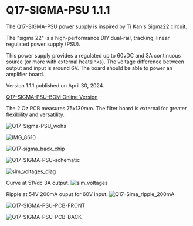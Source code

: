# Q17-SIGMA-PSU 1.1.1<br>

The Q17-SIGMA-PSU power supply is inspired by Ti Kan's Sigma22 circuit. 

The "sigma 22" is a high-performance DIY dual-rail, tracking, linear regulated power supply (PSU).

This power supply provides a regulated  up to 60vDC and 3A continuous source (or more with external heatsinks). The voltage difference between output and input is around 6V. The board should be able to power an amplifier board.

Version 1.1.1 published on April 30, 2024.

<a href="https://audio.cyberkata.org/Q17-SIGMA-PSU-BOM.html">Q17-SIGMA-PSU-BOM Online Version</a><br>

The 2 Oz PCB measures 75x130mm. The filter board is external for greater flexibility and versatility.

![Q17-Sigma-PSU_wohs](https://github.com/stefaweb/Q17-Amplifier/assets/12907102/105e5dc0-1a16-4a9d-9e36-4929bceb21f5)

![IMG_8610](https://github.com/stefaweb/Q17-Amplifier/assets/12907102/601b203e-d900-40bd-8a44-18cfc6e18782)

![Q17-sigma_back_chip](https://github.com/stefaweb/Q17-Amplifier/assets/12907102/6de52a90-a810-4c67-a12e-8f67683c94d4)

![Q17-SIGMA-PSU-schematic](https://github.com/stefaweb/Q17-Amplifier/assets/12907102/39ce295d-0b2b-418a-856c-e8a23fc10f08)

![sim_voltages_diag](https://github.com/stefaweb/Q17-Amplifier/assets/12907102/ee0529cd-0cb1-4b57-9ba0-3e57c66b4cc6)

Curve at 51Vdc 3A output.
![sim_voltages](https://github.com/stefaweb/Q17-Amplifier/assets/12907102/00fb343d-f80e-4651-ad95-85258c47f810)

Ripple at 54V 200mA ouput for 60V input.
![Q17-Sima_ripple_200mA](https://github.com/stefaweb/Q17-Amplifier/assets/12907102/6d6cbd42-3f3b-4c27-8a39-4f2dda9b13a0)

![Q17-SIGMA-PSU-PCB-FRONT](https://github.com/stefaweb/Q17-Amplifier/assets/12907102/c1fd5354-815d-41db-aeb7-2a1fb96b7017)

![Q17-SIGMA-PSU-PCB-BACK](https://github.com/stefaweb/Q17-Amplifier/assets/12907102/fbc5ad91-db5c-4179-8ed4-9f3d71b7977e)
